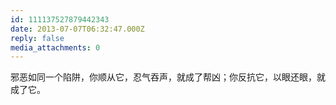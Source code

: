```yaml
---
id: 111137527879442343
date: 2013-07-07T06:32:47.000Z
reply: false
media_attachments: 0
---
```


邪恶如同一个陷阱，你顺从它，忍气吞声，就成了帮凶；你反抗它，以眼还眼，就成了它。

